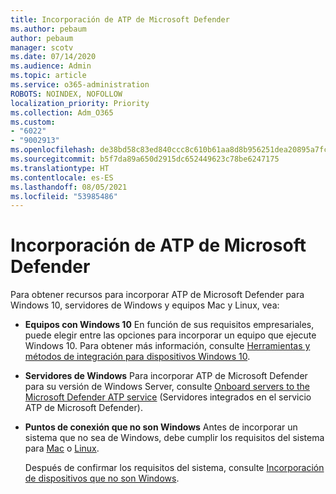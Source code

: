 ```yaml
---
title: Incorporación de ATP de Microsoft Defender
ms.author: pebaum
author: pebaum
manager: scotv
ms.date: 07/14/2020
ms.audience: Admin
ms.topic: article
ms.service: o365-administration
ROBOTS: NOINDEX, NOFOLLOW
localization_priority: Priority
ms.collection: Adm_O365
ms.custom:
- "6022"
- "9002913"
ms.openlocfilehash: de38bd58c83ed840ccc8c610b61aa8d8b956251dea20895a7fc0e193d11585df
ms.sourcegitcommit: b5f7da89a650d2915dc652449623c78be6247175
ms.translationtype: HT
ms.contentlocale: es-ES
ms.lasthandoff: 08/05/2021
ms.locfileid: "53985486"
---
```

# <a name="onboarding-microsoft-defender-atp"></a>Incorporación de ATP de Microsoft Defender

Para obtener recursos para incorporar ATP de Microsoft Defender para Windows 10, servidores de Windows y equipos Mac y Linux, vea: 

- **Equipos con Windows 10** En función de sus requisitos empresariales, puede elegir entre las opciones para incorporar un equipo que ejecute Windows 10. Para obtener más información, consulte [Herramientas y métodos de integración para dispositivos Windows 10](/windows/security/threat-protection/microsoft-defender-atp/configure-endpoints). 

- **Servidores de Windows** Para incorporar ATP de Microsoft Defender para su versión de Windows Server, consulte [Onboard servers to the Microsoft Defender ATP service](/windows/security/threat-protection/microsoft-defender-atp/configure-server-endpoints) (Servidores integrados en el servicio ATP de Microsoft Defender).

- **Puntos de conexión que no son Windows** Antes de incorporar un sistema que no sea de Windows, debe cumplir los requisitos del sistema para [Mac](/windows/security/threat-protection/microsoft-defender-atp/microsoft-defender-atp-mac#system-requirements) o [Linux](/windows/security/threat-protection/microsoft-defender-atp/microsoft-defender-atp-linux#system-requirements).

    Después de confirmar los requisitos del sistema, consulte [Incorporación de dispositivos que no son Windows](/windows/security/threat-protection/microsoft-defender-atp/configure-endpoints-non-windows#onboarding-non-windows-machines).